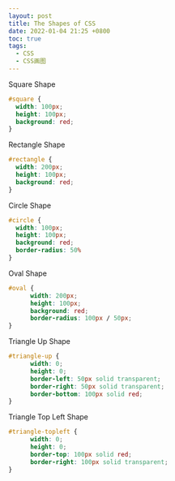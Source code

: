 ```yaml
---
layout: post
title: The Shapes of CSS
date: 2022-01-04 21:25 +0800
toc: true
tags:
  - CSS
  - CSS画图
---
```

Square Shape
```css
#square {
  width: 100px;
  height: 100px;
  background: red;
}
```

Rectangle Shape
```css
#rectangle {
  width: 200px;
  height: 100px;
  background: red;
}
```

Circle Shape
```css
#circle {
  width: 100px;
  height: 100px;
  background: red;
  border-radius: 50%
}
```

Oval Shape
```css
#oval {
      width: 200px;
      height: 100px;
      background: red;
      border-radius: 100px / 50px;
}
```

Triangle Up Shape
```css
#triangle-up {
      width: 0;
      height: 0;
      border-left: 50px solid transparent;
      border-right: 50px solid transparent;
      border-bottom: 100px solid red;
}
```

Triangle Top Left Shape
```css
#triangle-topleft {
      width: 0;
      height: 0;
      border-top: 100px solid red;
      border-right: 100px solid transparent;
}
```